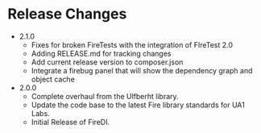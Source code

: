# Release Changes

* 2.1.0
    * Fixes for broken FireTests with the integration of FIreTest 2.0
    * Adding RELEASE.md for tracking changes
    * Add current release version to composer.json
    * Integrate a firebug panel that will show the dependency graph and object cache
* 2.0.0
    * Complete overhaul from the Ulfberht library.
    * Update the code base to the latest Fire library standards for UA1 Labs.
    * Initial Release of FireDI.
